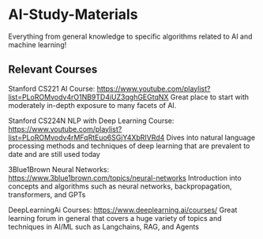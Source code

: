 # AI-Study-Materials
Everything from general knowledge to specific algorithms related to AI and machine learning!

## Relevant Courses
Stanford CS221 AI Course: https://www.youtube.com/playlist?list=PLoROMvodv4rO1NB9TD4iUZ3qghGEGtqNX
Great place to start with moderately in-depth exposure to many facets of AI.

Stanford CS224N NLP with Deep Learning Course: https://www.youtube.com/playlist?list=PLoROMvodv4rMFqRtEuo6SGjY4XbRIVRd4
Dives into natural language processing methods and techniques of deep learning that are prevalent to date and are still used today

3Blue1Brown Neural Networks: https://www.3blue1brown.com/topics/neural-networks
Introduction into concepts and algorithms such as neural networks, backpropagation, transformers, and GPTs

DeepLearningAi Courses: https://www.deeplearning.ai/courses/
Great learning forum in general that covers a huge variety of topics and techniques in AI/ML such as Langchains, RAG, and Agents
